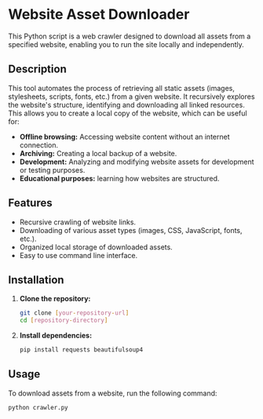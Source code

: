 
# Website Asset Downloader

This Python script is a web crawler designed to download all assets from a specified website, enabling you to run the site locally and independently.

## Description

This tool automates the process of retrieving all static assets (images, stylesheets, scripts, fonts, etc.) from a given website. It recursively explores the website's structure, identifying and downloading all linked resources. This allows you to create a local copy of the website, which can be useful for:

* **Offline browsing:** Accessing website content without an internet connection.
* **Archiving:** Creating a local backup of a website.
* **Development:** Analyzing and modifying website assets for development or testing purposes.
* **Educational purposes:** learning how websites are structured.

## Features

* Recursive crawling of website links.
* Downloading of various asset types (images, CSS, JavaScript, fonts, etc.).
* Organized local storage of downloaded assets.
* Easy to use command line interface.

## Installation

1.  **Clone the repository:**

    ```bash
    git clone [your-repository-url]
    cd [repository-directory]
    ```

2.  **Install dependencies:**

    ```bash
    pip install requests beautifulsoup4
    ```

## Usage

To download assets from a website, run the following command:

```bash
python crawler.py 
